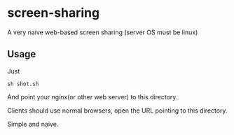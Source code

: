 screen-sharing
==============

A very naive web-based screen sharing (server OS must be linux)

Usage
-----
Just
    
    sh shot.sh
    
And point your nginx(or other web server) to this directory.

Clients should use normal browsers, open the URL pointing to this directory.



Simple and naive.
